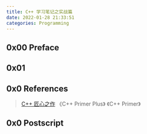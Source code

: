```yaml
---
title: C++ 学习笔记之实战篇
date: 2022-01-28 21:33:51
categories: Programming
---
```

## 0x00 Preface


## 0x01 



## 0x0 References
> [C++ 匠心之作](https://github.com/AnkerLeng/Cpp-0-1-Resource)
> 《C++ Primer Plus》
> 《C++ Primer》

## 0x0 Postscript
